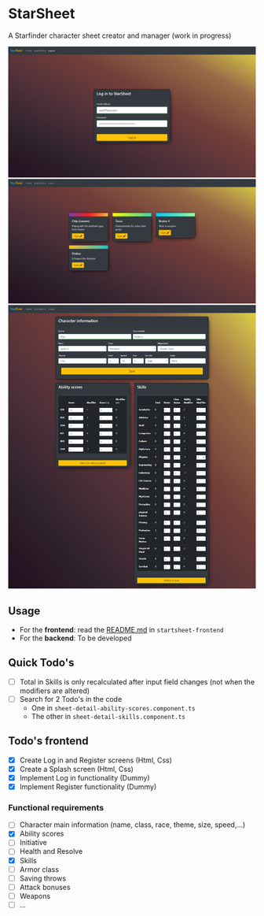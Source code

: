  # StarSheet
 
 A Starfinder character sheet creator and manager (work in progress)
 
 ![StarSheet - Work in Progress 1](starsheet_login_wip.png "StarSheet - Work in Progress (login)")
 ![StarSheet - Work in Progress 2](starsheet_overview_wip.png "StarSheet - Work in Progress (overview)")
 ![StarSheet - Work in Progress 3](starsheet_sheet_wip.png "StarSheet - Work in Progress (sheet)")

 ## Usage

- For the **frontend**: read the [README.md](starsheet-frontend/README.md) in `startsheet-frontend`
- For the **backend**: To be developed

## Quick Todo's
- [ ] Total in Skills is only recalculated after input field changes (not when the modifiers are altered)
- [ ] Search for 2 Todo's in the code
    - One in `sheet-detail-ability-scores.component.ts`
    - The other in `sheet-detail-skills.component.ts`

## Todo's frontend
- [X] Create Log in and Register screens (Html, Css)  
- [X] Create a Splash screen (Html, Css)  
- [X] Implement Log in functionality (Dummy)
- [X] Implement Register functionality (Dummy)

### Functional requirements
- [ ] Character main information (name, class, race, theme, size, speed,...)
- [X] Ability scores
- [ ] Initiative
- [ ] Health and Resolve
- [X] Skills
- [ ] Armor class
- [ ] Saving throws
- [ ] Attack bonuses
- [ ] Weapons
- [ ] ...
